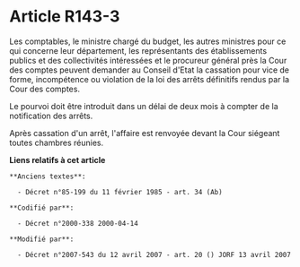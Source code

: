 # Article R143-3

Les comptables, le ministre chargé du budget, les autres ministres pour ce qui concerne leur département, les représentants
des établissements publics et des collectivités intéressées et le procureur général près la Cour des comptes peuvent demander
au Conseil d'Etat la cassation pour vice de forme, incompétence ou violation de la loi des arrêts définitifs rendus par la
Cour des comptes.

Le pourvoi doit être introduit dans un délai de deux mois à compter de la notification des arrêts.

Après cassation d'un arrêt, l'affaire est renvoyée devant la Cour siégeant toutes chambres réunies.

**Liens relatifs à cet article**

	**Anciens textes**:

	  - Décret n°85-199 du 11 février 1985 - art. 34 (Ab)

	**Codifié par**:

	  - Décret n°2000-338 2000-04-14

	**Modifié par**:

	  - Décret n°2007-543 du 12 avril 2007 - art. 20 () JORF 13 avril 2007
